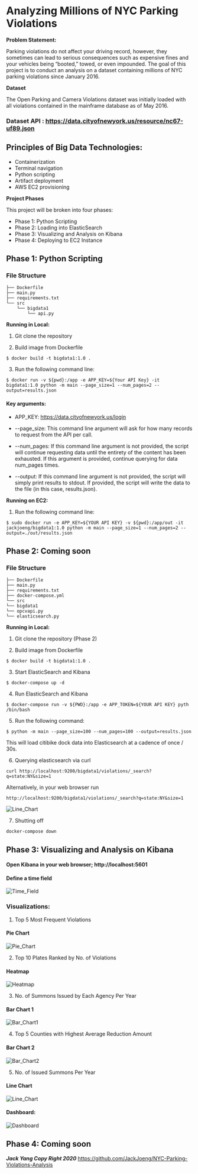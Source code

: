 # Analyzing Millions of NYC Parking Violations

**Problem Statement:**

Parking violations do not affect your driving record, however, they sometimes can lead to serious consequences such as expensive fines and your vehicles being “booted,” towed, or even impounded. The goal of this project is to conduct an analysis on a dataset containing millions of NYC parking violations since January 2016. 


**Dataset**

The Open Parking and Camera Violations dataset was initially loaded with all violations contained in the mainframe database as of May 2016. 

### Dataset API : https://data.cityofnewyork.us/resource/nc67-uf89.json


## Principles of Big Data Technologies: 
- Containerization 
- Terminal navigation
- Python scripting 
- Artifact deployment 
- AWS EC2 provisioning

**Project Phases**

This project will be broken into four phases:

- Phase 1: Python Scripting
- Phase 2: Loading into ElasticSearch
- Phase 3: Visualizing and Analysis on Kibana
- Phase 4: Deploying to EC2 Instance


## Phase 1: Python Scripting	

### File Structure

  ```console
  ├── Dockerfile
  ├── main.py
  ├── requirements.txt
  └── src
      └── bigdata1
          └── api.py
  ```
**Running in Local:**


1. Git clone the repository 

2. Build image from Dockerfile
```
$ docker build -t bigdata1:1.0 .
```
3. Run the following command line:
```
$ docker run -v ${pwd}:/app -e APP_KEY=${Your API Key} -it bigdata1:1.0 python -m main --page_size=1 --num_pages=2 --output=results.json
```

#### Key arguments:
 - APP_KEY: https://data.cityofnewyork.us/login

- --page_size: This command line argument will ask for how many records to request from the API per call.

- --num_pages: If this command line argument is not provided, the script will continue requesting data until the entirety of the content has been exhausted. If this argument is provided, continue querying for data num_pages times.

- --output: If this command line argument is not provided, the script will simply print results to stdout. If provided, the script will write the data to the file (in this case, results.json).


**Running on EC2:**

1. Run the following command line: 

```
$ sudo docker run -e APP_KEY=${YOUR API KEY} -v ${pwd}:/app/out -it jackjoeng/bigdata1:1.0 python -m main --page_size=1 --num_pages=2 --output=./out/results.json 
```

## Phase 2: Coming soon

### File Structure

```console
├── Dockerfile
├── main.py
├── requirements.txt
├── docker-compose.yml
└── src
└── bigdata1
└── opcvapi.py
└── elasticsearch.py
```
**Running in Local:**

1. Git clone the repository (Phase 2)

2. Build image from Dockerfile
```
$ docker build -t bigdata1:1.0 .
```
3. Start ElasticSearch and Kibana
```
$ docker-compose up -d
```
4. Run ElasticSearch and Kibana
```
$ docker-compose run -v ${PWD}:/app -e APP_TOKEN=${YOUR API KEY} pyth /bin/bash
```
5. Run the following command:
```
$ python -m main --page_size=100 --num_pages=100 --output=results.json
```
This will load citibike dock data into Elasticsearch at a cadence of once / 30s.

6. Querying elasticsearch via curl
```
curl http://localhost:9200/bigdata1/violations/_search?q=state:NY&size=1
```

Alternatively, in your web browser run 
```
http://localhost:9200/bigdata1/violations/_search?q=state:NY&size=1
```

![Line_Chart](/Phase_2/image/output.png)

7. Shutting off
```
docker-compose down
```

## Phase 3: Visualizing and Analysis on Kibana

#### Open Kibana in your web browser; http://localhost:5601 

#### Define a time field

![Time_Field](/Phase_3/image/issueDate.png)

### Visualizations:

1. Top 5 Most Frequent Violations
#### Pie Chart
![Pie_Chart](/Phase_3/image/pie.png)

2. Top 10 Plates Ranked by No. of Violations
#### Heatmap
![Heatmap](/Phase_3/image/heatmap.png)

3. No. of Summons Issued by Each Agency Per Year 
#### Bar Chart 1
![Bar_Chart1](/Phase_3/image/bar1.png)

4. Top 5 Counties with Highest Average Reduction Amount
#### Bar Chart 2
![Bar_Chart2](/Phase_3/image/bar2.png)

5. No. of Issued Summons Per Year
#### Line Chart
![Line_Chart](/Phase_3/image/line.png)

#### Dashboard:
![Dashboard](/Phase_3/image/line.png)

## Phase 4: Coming soon

***Jack Yang Copy Right 2020***
https://github.com/JackJoeng/NYC-Parking-Violations-Analysis
